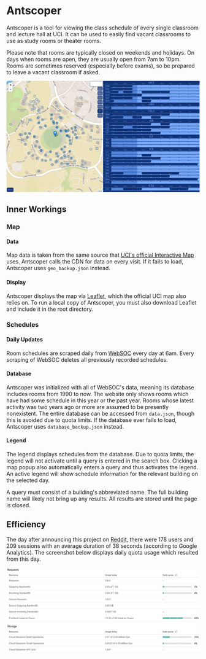# Antscoper
Antscoper is a tool for viewing the class schedule of every single classroom and lecture hall at UCI.
It can be used to easily find vacant classrooms to use as study rooms or theater rooms.

Please note that rooms are typically closed on weekends and holidays.
On days when rooms are open, they are usually open from 7am to 10pm.
Rooms are sometimes reserved (especially before exams), so be prepared to leave a vacant classroom if asked.

<img src="sample.png">

## Inner Workings
### Map
#### Data
Map data is taken from the same source that [UCI's official Interactive Map](https://map.uci.edu) uses.
Antscoper calls the CDN for data on every visit.
If it fails to load, Antscoper uses `geo_backup.json` instead.
#### Display
Antscoper displays the map via [Leaflet](https://leafletjs.com/), which the official UCI map also relies on.
To run a local copy of Antscoper, you must also download Leaflet and include it in the root directory.
### Schedules
#### Daily Updates
Room schedules are scraped daily from [WebSOC](https://www.reg.uci.edu/perl/WebSoc) every day at 6am.
Every scraping of WebSOC deletes all previously recorded schedules.
#### Database
Antscoper was initialized with all of WebSOC's data, meaning its database includes rooms from 1990 to now.
The website only shows rooms which have had some schedule in this year or the past year.
Rooms whose latest activity was two years ago or more are assumed to be presently nonexistent.
The entire database can be accessed from `data.json`, though this is avoided due to quota limits.
If the database ever fails to load, Antscoper uses `database_backup.json` instead.
#### Legend
The legend displays schedules from the database.
Due to quota limits, the legend will not activate until a query is entered in the search box.
Clicking a map popup also automatically enters a query and thus activates the legend.
An active legend will show schedule information for the relevant building on the selected day.

A query must consist of a building's abbreviated name.
The full building name will likely not bring up any results.
All results are stored until the page is closed.

## Efficiency
The day after announcing this project on [Reddit](https://www.reddit.com/r/UCI/comments/ag50qk/i_made_a_thing_with_websoc/), there were 178 users and 209 sessions with an average duration of 38 seconds (according to Google Analytics).
The screenshot below displays daily quota usage which resulted from this day.

<img src="quota.png">

